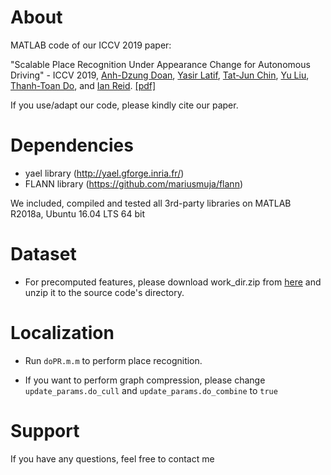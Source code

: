 About
============
MATLAB code of our ICCV 2019 paper:

"Scalable Place Recognition Under Appearance Change for Autonomous Driving" - ICCV 2019, 
[Anh-Dzung Doan](https://sites.google.com/view/dzungdoan/home), 
[Yasir Latif](http://ylatif.github.io/), 
[Tat-Jun Chin](https://cs.adelaide.edu.au/~tjchin/doku.php),
[Yu Liu](https://sites.google.com/site/yuliuunilau/home), 
[Thanh-Toan Do](https://sites.google.com/view/thanhtoando/home), 
and [Ian Reid](https://cs.adelaide.edu.au/~ianr/). 
[[pdf]](http://openaccess.thecvf.com/content_ICCV_2019/papers/Doan_Scalable_Place_Recognition_Under_Appearance_Change_for_Autonomous_Driving_ICCV_2019_paper.pdf)

If you use/adapt our code, please kindly cite our paper.


Dependencies
============

+ yael library (http://yael.gforge.inria.fr/)
+ FLANN library (https://github.com/mariusmuja/flann)

We included, compiled and tested all 3rd-party libraries on MATLAB R2018a, Ubuntu 16.04 LTS 64 bit

Dataset
============

+ For precomputed features, please download work_dir.zip from [here](https://drive.google.com/file/d/1hcuZce8aFiuohwAjxIPvpWTj7M58MlYW/view?usp=sharing)
and unzip it to the source code's directory.



Localization
============

+ Run `doPR.m.m` to perform place recognition. 

+ If you want to perform graph compression, please change `update_params.do_cull` and `update_params.do_combine` to `true`


Support
============

If you have any questions, feel free to contact me
